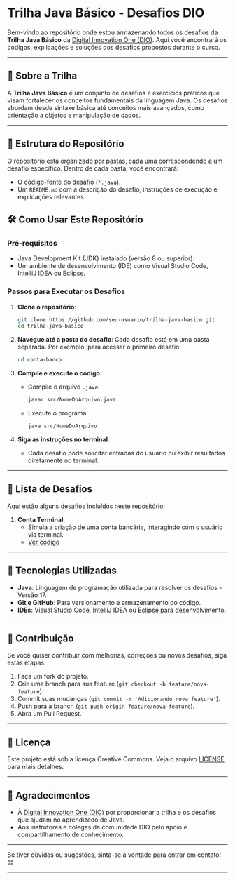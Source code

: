 # Trilha Java Básico - Desafios DIO

Bem-vindo ao repositório onde estou armazenando todos os desafios da **Trilha Java Básico** da [Digital Innovation One (DIO)](https://www.dio.me/). Aqui você encontrará os códigos, explicações e soluções dos desafios propostos durante o curso.

---

## 🚀 Sobre a Trilha

A **Trilha Java Básico** é um conjunto de desafios e exercícios práticos que visam fortalecer os conceitos fundamentais da linguagem Java. Os desafios abordam desde sintaxe básica até conceitos mais avançados, como orientação a objetos e manipulação de dados.

---

## 📂 Estrutura do Repositório

O repositório está organizado por pastas, cada uma correspondendo a um desafio específico. Dentro de cada pasta, você encontrará:

- O código-fonte do desafio (`*.java`).
- Um `README.md` com a descrição do desafio, instruções de execução e explicações relevantes.

## 🛠️ Como Usar Este Repositório

### Pré-requisitos
- Java Development Kit (JDK) instalado (versão 8 ou superior).
- Um ambiente de desenvolvimento (IDE) como Visual Studio Code, IntelliJ IDEA ou Eclipse.

### Passos para Executar os Desafios

1. **Clone o repositório**:
   ```bash
   git clone https://github.com/seu-usuario/trilha-java-basico.git
   cd trilha-java-basico
   ```

2. **Navegue até a pasta do desafio**:
   Cada desafio está em uma pasta separada. Por exemplo, para acessar o primeiro desafio:
   ```bash
   cd conta-banco
   ```

3. **Compile e execute o código**:
   - Compile o arquivo `.java`:
     ```bash
     javac src/NomeDoArquivo.java
     ```
   - Execute o programa:
     ```bash
     java src/NomeDoArquivo
     ```

4. **Siga as instruções no terminal**:
   - Cada desafio pode solicitar entradas do usuário ou exibir resultados diretamente no terminal.

---

## 📝 Lista de Desafios

Aqui estão alguns desafios incluídos neste repositório:

1. **Conta Terminal**:
   - Simula a criação de uma conta bancária, interagindo com o usuário via terminal.
   - [Ver código](/conta-banco)

---

## 🧩 Tecnologias Utilizadas

- **Java**: Linguagem de programação utilizada para resolver os desafios - Versão 17.
- **Git e GitHub**: Para versionamento e armazenamento do código.
- **IDEs**: Visual Studio Code, IntelliJ IDEA ou Eclipse para desenvolvimento.

---

## 🤝 Contribuição

Se você quiser contribuir com melhorias, correções ou novos desafios, siga estas etapas:

1. Faça um fork do projeto.
2. Crie uma branch para sua feature (`git checkout -b feature/nova-feature`).
3. Commit suas mudanças (`git commit -m 'Adicionando nova feature'`).
4. Push para a branch (`git push origin feature/nova-feature`).
5. Abra um Pull Request.

---

## 📄 Licença

Este projeto está sob a licença Creative Commons. Veja o arquivo [LICENSE](LICENSE) para mais detalhes.

---

## 🙏 Agradecimentos

- À [Digital Innovation One (DIO)](https://www.dio.me/) por proporcionar a trilha e os desafios que ajudam no aprendizado de Java.
- Aos instrutores e colegas da comunidade DIO pelo apoio e compartilhamento de conhecimento.

---

Se tiver dúvidas ou sugestões, sinta-se à vontade para entrar em contato! 😊

---